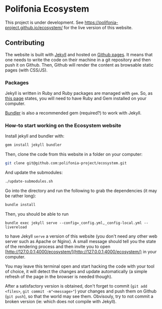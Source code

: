 # Polifonia Ecosystem

This project is under development. See
https://polifonia-project.github.io/ecosystem/ for the live version of this website. 

## Contributing

The website is built with [Jekyll](https://jekyllrb.com/) and hosted on [Github
pages](https://pages.github.com/). It means that one needs to write the code on
their machine in a git repository and then push it on Github. Then, Github will
render the content as browsable static pages (with CSS/JS).

### Packages

Jekyll is written in Ruby and Ruby packages are managed with `gem`. So, as [this
page](https://jekyllrb.com/docs/installation/) states, you will need to have
Ruby and Gem installed on your computer.

[Bundler](https://bundler.io/) is also a recommended gem (required?) to work
with Jekyll.

### How-to start working on the Ecosystem website

Install jekyll and bundler with:

```bash
gem install jekyll bundler
```

Then, clone the code from this website in a folder on your computer:
```bash
git clone git@github.com:polifonia-project/ecosystem.git
```
And update the submodules:
```bash
./update-submodules.sh
```

Go into the directory and run the following to grab the dependencies (it may be
rather long):

```bash
bundle install
```

Then, you should be able to run

```
bundle exec jekyll serve --config=_config.yml,_config-local.yml --livereload
```

to have Jekyll `serve` a version of this website (you don't need any other web
server such as Apache or Nginx). A small message should tell you the state of
the rendering process and then invite you to open
[http://127.0.0.1:4000/ecosystem/](http://127.0.0.1:4000/ecosystem/) in your computer.

You may leave this terminal open and start hacking the code with your tool of
choice, it will detect the changes and update automatically (a simple refresh of
the page in the browser is needed though).

After a satisfactory version is obtained, don't forget to commit (`git add <files>`, 
`git commit -m"<message>"`) your changes and push them on Github (`git push`), so that 
the world may see them. Obvisouly, try to not commit a broken version (ie: which does not 
compile with Jekyll).


